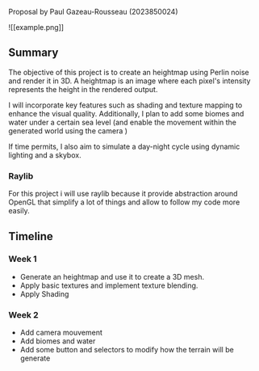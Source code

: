 Proposal by Paul Gazeau-Rousseau (2023850024)


![[example.png]]

## Summary

The objective of this project is to create an heightmap using Perlin noise and render it in 3D. A heightmap is an image where each pixel's intensity represents the height in the rendered output.

I will incorporate key features such as shading and texture mapping to enhance the visual quality. Additionally, I plan to add some biomes and water under a certain sea level (and enable the movement within the generated world using the camera )

If time permits, I also aim to simulate a day-night cycle using dynamic lighting and a skybox.

### Raylib

For this project i will use raylib because it provide abstraction around OpenGL that simplify a lot of things and allow to follow my code more easily.

## Timeline

### Week 1

- Generate an  heightmap and use it to create a 3D mesh.
- Apply basic textures and implement texture blending.
- Apply Shading

### Week 2

- Add camera mouvement
- Add biomes and water
- Add some button and selectors to modify how the terrain will be generate
